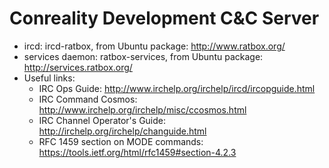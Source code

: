 Conreality Development C&C Server
=================================

* ircd: ircd-ratbox, from Ubuntu package: http://www.ratbox.org/
* services daemon: ratbox-services, from Ubuntu package: http://services.ratbox.org/
* Useful links:
  * IRC Ops Guide: http://www.irchelp.org/irchelp/ircd/ircopguide.html
  * IRC Command Cosmos: http://www.irchelp.org/irchelp/misc/ccosmos.html
  * IRC Channel Operator's Guide: http://irchelp.org/irchelp/changuide.html
  * RFC 1459 section on MODE commands: https://tools.ietf.org/html/rfc1459#section-4.2.3
